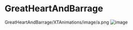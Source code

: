 # GreatHeartAndBarrage
GreatHeartAndBarrage/XTAnimations/image/a.png
![image](http://github.com/lyjl1025822032/GreatHeartAndBarrage/raw/master/GreatHeartAndBarrage/XTAnimations/image/a.png)
